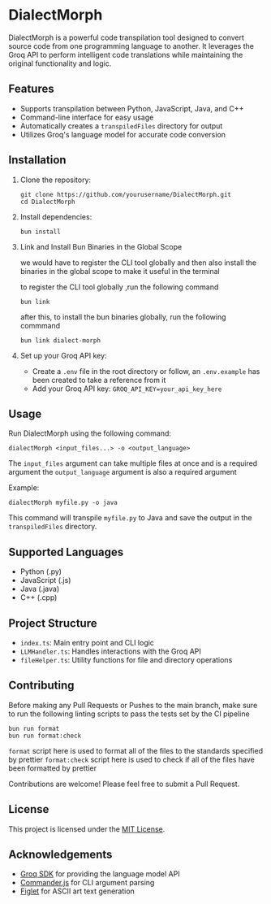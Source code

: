 # DialectMorph

DialectMorph is a powerful code transpilation tool designed to convert source code from one programming language to another. It leverages the Groq API to perform intelligent code translations while maintaining the original functionality and logic.

## Features

- Supports transpilation between Python, JavaScript, Java, and C++
- Command-line interface for easy usage
- Automatically creates a `transpiledFiles` directory for output
- Utilizes Groq's language model for accurate code conversion

## Installation

1. Clone the repository:

   ```
   git clone https://github.com/yourusername/DialectMorph.git
   cd DialectMorph
   ```

2. Install dependencies:

   ```
   bun install
   ```

3. Link and Install Bun Binaries in the Global Scope

   we would have to register the CLI tool globally and then also install the binaries in the global scope to make it useful in the terminal

   to register the CLI tool globally ,run the following command

   ```
   bun link
   ```

   after this,
   to install the bun binaries globally, run the following commmand

   ```
   bun link dialect-morph
   ```

4. Set up your Groq API key:
   - Create a `.env` file in the root directory or follow, an `.env.example` has been created to take a reference from it
   - Add your Groq API key: `GROQ_API_KEY=your_api_key_here`

## Usage

Run DialectMorph using the following command:

```
dialectMorph <input_files...> -o <output_language>
```

The `input_files` argument can take multiple files at once and is a required argument
the `output_language` argument is also a required argument

Example:

```
dialectMorph myfile.py -o java
```

This command will transpile `myfile.py` to Java and save the output in the `transpiledFiles` directory.

## Supported Languages

- Python (.py)
- JavaScript (.js)
- Java (.java)
- C++ (.cpp)

## Project Structure

- `index.ts`: Main entry point and CLI logic
- `LLMHandler.ts`: Handles interactions with the Groq API
- `fileHelper.ts`: Utility functions for file and directory operations

## Contributing

Before making any Pull Requests or Pushes to the main branch, make sure to run the following linting scripts to pass the tests set by the CI pipeline

```
bun run format
bun run format:check
```

`format` script here is used to format all of the files to the standards specified by prettier
`format:check` script here is used to check if all of the files have been formatted by prettier

Contributions are welcome! Please feel free to submit a Pull Request.

## License

This project is licensed under the [MIT License](LICENSE).

## Acknowledgements

- [Groq SDK](https://www.groq.com/) for providing the language model API
- [Commander.js](https://github.com/tj/commander.js/) for CLI argument parsing
- [Figlet](https://github.com/patorjk/figlet.js) for ASCII art text generation
